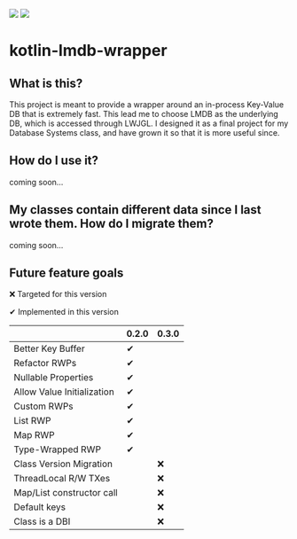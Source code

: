 [![](https://jitci.com/gh/Sylvyrfysh/kotlin-lmdb-wrapper/svg)](https://jitci.com/gh/Sylvyrfysh/kotlin-lmdb-wrapper)
[![](https://jitpack.io/v/com.nicholaspjohnson/kotlin-lmdb-wrapper.svg)](https://jitpack.io/#com.nicholaspjohnson/kotlin-lmdb-wrapper)

# kotlin-lmdb-wrapper

## What is this?

This project is meant to provide a wrapper around an in-process Key-Value DB that is extremely fast.
This lead me to choose LMDB as the underlying DB, which is accessed through LWJGL.
I designed it as a final project for my Database Systems class, and have grown it so that it is more useful since.

## How do I use it?

coming soon...

## My classes contain different data since I last wrote them. How do I migrate them?

coming soon...

## Future feature goals

&#x274c; Targeted for this version

&#x2714; Implemented in this version

|                            | 0.2.0    | 0.3.0    |
|:-------------------------- |:-------- | -------- |
| Better Key Buffer          | &#x2714; |          |
| Refactor RWPs              | &#x2714; |          |
| Nullable Properties        | &#x2714; |          |
| Allow Value Initialization | &#x2714; |          |
| Custom RWPs                | &#x2714; |          |
| List RWP                   | &#x2714; |          |
| Map RWP                    | &#x2714; |          |
| Type-Wrapped RWP           | &#x2714; |          |
| Class Version Migration    |          | &#x274c; |
| ThreadLocal R/W TXes       |          | &#x274c; |
| Map/List constructor call  |          | &#x274c; |
| Default keys               |          | &#x274c; |
| Class is a DBI             |          | &#x274c; |
